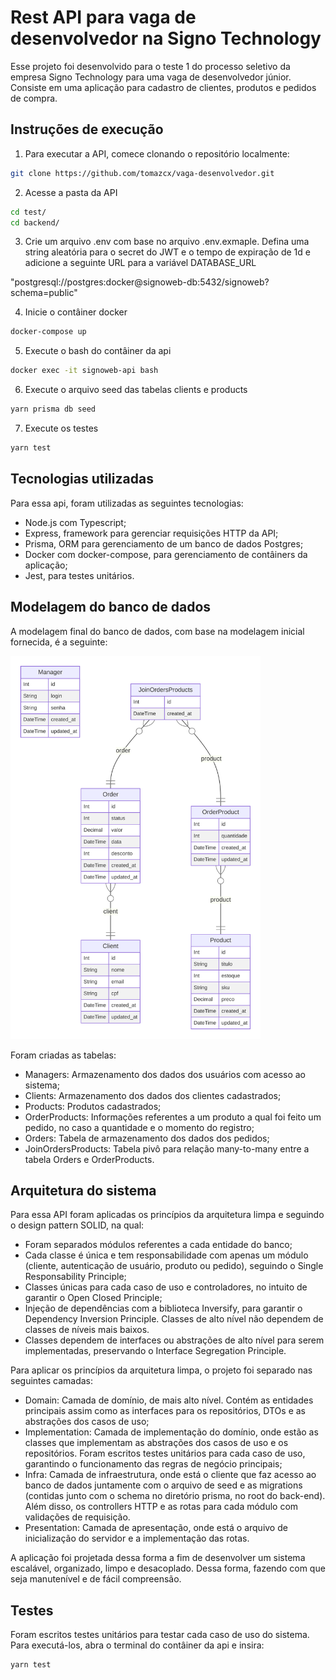 # Rest API para vaga de desenvolvedor na Signo Technology

Esse projeto foi desenvolvido para o teste 1 do processo seletivo da empresa Signo Technology para uma vaga de desenvolvedor júnior. Consiste em uma aplicação para cadastro de clientes, produtos e pedidos de compra.

## Instruções de execução


1. Para executar a API, comece clonando o repositório localmente:


```bash
git clone https://github.com/tomazcx/vaga-desenvolvedor.git
```


2. Acesse a pasta da API


```bash
cd test/
cd backend/
```

3. Crie um arquivo .env com base no arquivo .env.exmaple. Defina uma string aleatória para o secret do JWT e o tempo de expiração de 1d
 e adicione a seguinte URL para a variável DATABASE_URL

"postgresql://postgres:docker@signoweb-db:5432/signoweb?schema=public"


4. Inicie o contâiner docker


```bash
docker-compose up
```


5. Execute o bash do contâiner da api


```bash
docker exec -it signoweb-api bash
```


6. Execute o arquivo seed das tabelas clients e products


```bash
yarn prisma db seed
```


7. Execute os testes


```bash
yarn test
```


## Tecnologias utilizadas

Para essa api, foram utilizadas as seguintes tecnologias:

- Node.js com Typescript;
- Express, framework para gerenciar requisições HTTP da API;
- Prisma, ORM para gerenciamento de um banco de dados Postgres;
- Docker com docker-compose, para gerenciamento de contâiners da aplicação;
- Jest, para testes unitários.

## Modelagem do banco de dados

A modelagem final do banco de dados, com base na modelagem inicial fornecida, é a seguinte:

<img src="./db-model.svg" data-canonical-src="./db-model.svg" width="400" />

Foram criadas as tabelas:

- Managers: Armazenamento dos dados dos usuários com acesso ao sistema;
- Clients: Armazenamento dos dados dos clientes cadastrados;
- Products: Produtos cadastrados;
- OrderProducts: Informações referentes a um produto a qual foi feito um pedido, no caso a quantidade e o momento do registro;
- Orders: Tabela de armazenamento dos dados dos pedidos;
- JoinOrdersProducts: Tabela pivô para relação many-to-many entre a tabela Orders e OrderProducts.

## Arquitetura do sistema

Para essa API foram aplicadas os princípios da arquitetura limpa e seguindo o design pattern SOLID, na qual:

- Foram separados módulos referentes a cada entidade do banco;
- Cada classe é única e tem responsabilidade com apenas um módulo (cliente, autenticação de usuário, produto ou pedido), seguindo o Single Responsability Principle;
- Classes únicas para cada caso de uso e controladores, no intuito de garantir o Open Closed Principle;
- Injeção de dependências com a biblioteca Inversify, para garantir o Dependency Inversion Principle. Classes de alto nível não dependem de classes de níveis mais baixos.
- Classes dependem de interfaces ou abstrações de alto nível para serem implementadas, preservando o Interface Segregation Principle.

Para aplicar os princípios da arquitetura limpa, o projeto foi separado nas seguintes camadas:

- Domain: Camada de domínio, de mais alto nível. Contém as entidades principais assim como as interfaces para os repositórios, DTOs e as abstrações dos casos de uso;
- Implementation: Camada de implementação do domínio, onde estão as classes que implementam as abstrações dos casos de uso e os repositórios. Foram escritos testes unitários para cada caso de uso, garantindo o funcionamento das regras de negócio principais;
- Infra: Camada de infraestrutura, onde está o cliente que faz acesso ao banco de dados juntamente com o arquivo de seed e as migrations (contidas junto com o schema no diretório prisma, no root do back-end). Além disso, os controllers HTTP e as rotas para cada módulo com validações de requisição.
- Presentation: Camada de apresentação, onde está o arquivo de inicialização do servidor e a implementação das rotas.

A aplicação foi projetada dessa forma a fim de desenvolver um sistema escalável, organizado, limpo e desacoplado. Dessa forma, fazendo com que seja manutenível e de fácil compreensão.

## Testes

Foram escritos testes unitários para testar cada caso de uso do sistema. Para executá-los, abra o terminal do contâiner da api e insira:

```bash
yarn test
```
